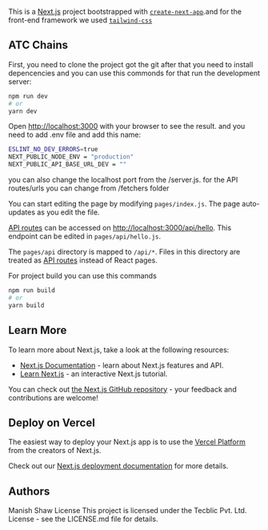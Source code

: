 This is a [Next.js](https://nextjs.org/) project bootstrapped with [`create-next-app`](https://github.com/vercel/next.js/tree/canary/packages/create-next-app).and for the front-end framework we used [`tailwind-css`](https://tailwindcss.com/)

## ATC Chains

First, you need to clone the project got the git 
after that you need to install depencencies and you can use this commonds for that
run the development server:

```bash
npm run dev
# or
yarn dev
```

Open [http://localhost:3000](http://localhost:3000) with your browser to see the result.
and you need to add .env file and add this name:
```bash
ESLINT_NO_DEV_ERRORS=true
NEXT_PUBLIC_NODE_ENV = "production"
NEXT_PUBLIC_API_BASE_URL_DEV = ""
```
you can also change the localhost port from the /server.js.
for the API routes/urls you can change from /fetchers folder 

You can start editing the page by modifying `pages/index.js`. The page auto-updates as you edit the file.

[API routes](https://nextjs.org/docs/api-routes/introduction) can be accessed on [http://localhost:3000/api/hello](http://localhost:3000/api/hello). This endpoint can be edited in `pages/api/hello.js`.

The `pages/api` directory is mapped to `/api/*`. Files in this directory are treated as [API routes](https://nextjs.org/docs/api-routes/introduction) instead of React pages.

For project build you can use this commands

```bash
npm run build
# or
yarn build
```

## Learn More

To learn more about Next.js, take a look at the following resources:

- [Next.js Documentation](https://nextjs.org/docs) - learn about Next.js features and API.
- [Learn Next.js](https://nextjs.org/learn) - an interactive Next.js tutorial.

You can check out [the Next.js GitHub repository](https://github.com/vercel/next.js/) - your feedback and contributions are welcome!

## Deploy on Vercel

The easiest way to deploy your Next.js app is to use the [Vercel Platform](https://vercel.com/new?utm_medium=default-template&filter=next.js&utm_source=create-next-app&utm_campaign=create-next-app-readme) from the creators of Next.js.

Check out our [Next.js deployment documentation](https://nextjs.org/docs/deployment) for more details.



## Authors
Manish Shaw
License
This project is licensed under the Tecblic Pvt. Ltd. License - see the LICENSE.md file for details.
